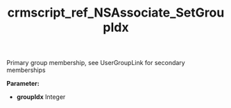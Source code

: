 ﻿---
title: crmscript_ref_NSAssociate_SetGroupIdx
description: NSAssociate.SetGroupIdx(Integer groupIdx)
intellisense: NSAssociate.SetGroupIdx
keywords: NSAssociate, GetGroupIdx
so.topic: reference
---

Primary group membership, see UserGroupLink for secondary memberships

**Parameter:** 
 - **groupIdx** Integer

